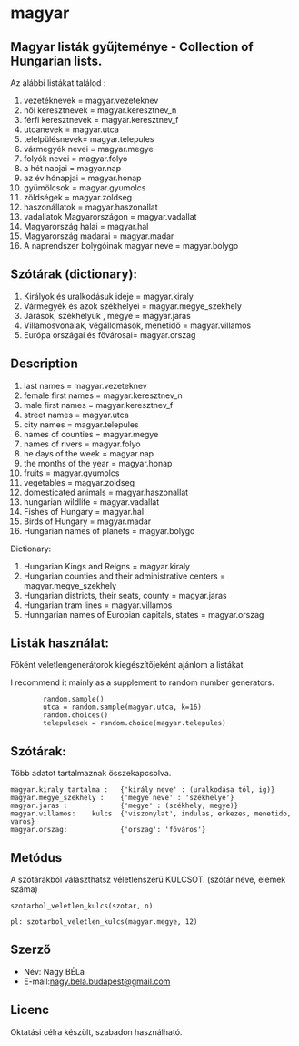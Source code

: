 # magyar


## Magyar listák gyűjteménye - Collection of Hungarian lists.

Az alábbi listákat találod :
1. vezetéknevek   =  magyar.vezeteknev
2. női keresztnevek  = magyar.keresztnev_n
3. férfi keresztnevek = magyar.keresztnev_f
4. utcanevek = magyar.utca
5. telelpülésnevek= magyar.telepules
6. vármegyék nevei = magyar.megye
7. folyók nevei = magyar.folyo
8. a hét napjai = magyar.nap
9. az év hónapjai = magyar.honap
10. gyümölcsok = magyar.gyumolcs
11. zöldségek = magyar.zoldseg
12. haszonállatok = magyar.haszonallat
13. vadallatok Magyarországon = magyar.vadallat
14. Magyarország halai = magyar.hal
15. Magyarország madarai = magyar.madar
16. A naprendszer bolygóinak magyar neve = magyar.bolygo

## Szótárak  (dictionary): 
1. Királyok és uralkodásuk ideje  = magyar.kiraly
2. Vármegyék és azok székhelyei = magyar.megye_szekhely
3. Járások, székhelyük , megye = magyar.jaras
4. Villamosvonalak, végállomások, menetidő = magyar.villamos
5. Európa országai és fővárosai=  magyar.orszag

## Description
1. last names =  magyar.vezeteknev
2. female first names = magyar.keresztnev_n
3. male first names  = magyar.keresztnev_f
4. street names = magyar.utca
5. city names = magyar.telepules
6. names of counties = magyar.megye
7. names of rivers = magyar.folyo
8. he days of the week = magyar.nap
9. the months of the year = magyar.honap
10. fruits = magyar.gyumolcs
11. vegetables = magyar.zoldseg
12. domesticated animals = magyar.haszonallat
13. hungarian wildlife  = magyar.vadallat
14. Fishes of Hungary = magyar.hal
15. Birds of Hungary = magyar.madar
16. Hungarian names of planets = magyar.bolygo

Dictionary:
1. Hungarian Kings and Reigns = magyar.kiraly
2. Hungarian counties and their administrative centers = magyar.megye_szekhely
3. Hungarian districts, their seats, county = magyar.jaras
4. Hungarian tram lines = magyar.villamos
5. Hunngarian names of Europian capitals, states = magyar.orszag

## Listák használat:

 Főként véletlengenerátorok kiegészítőjeként ajánlom a listákat
 
I recommend it mainly as a supplement to random number generators. 
       
            random.sample()
            utca = random.sample(magyar.utca, k=16) 
            random.choices()
            telepulesek = random.choice(magyar.telepules)

## Szótárak:
Több adatot tartalmaznak összekapcsolva.

    magyar.kiraly tartalma :   {'király neve' : (uralkodása tól, ig)}
    magyar.megye_szekhely :    {'megye neve' : 'székhelye'}
    magyar.jaras :             {'megye' : (székhely, megye)}
    magyar.villamos:    kulcs  {'viszonylat', indulas, erkezes, menetido, varos}
    magyar.orszag:             {'orszag': 'főváros'}

## Metódus
   A  szótárakból választhatsz véletlenszerű KULCSOT. (szótár neve, elemek száma)
                    
    szotarbol_veletlen_kulcs(szotar, n)

    pl: szotarbol_veletlen_kulcs(magyar.megye, 12)

## Szerző

* Név: Nagy BÉLa
* E-mail:nagy.bela.budapest@gmail.com

## Licenc

Oktatási célra készült, szabadon használható.